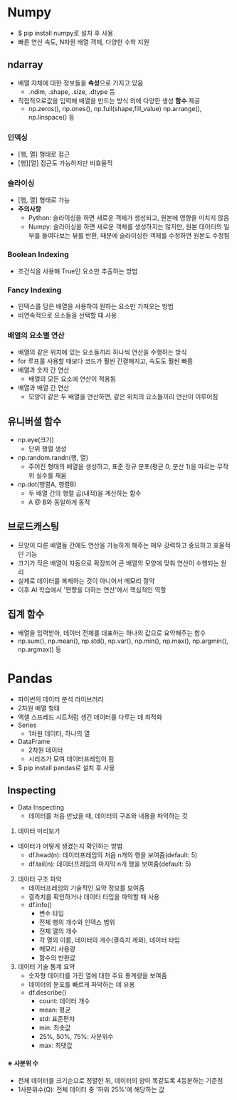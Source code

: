 # Numpy
- $ pip install numpy로 설치 후 사용
- 빠른 연산 속도, N차원 배열 객체, 다양한 수학 지원
## ndarray
- 배열 자체에 대한 정보들을 **속성**으로 가지고 있음
  - .ndim, .shape, .size, .dtype 등
- 직접적으로값을 입력해 배열을 만드는 방식 외에 다양한 생성 **함수** 제공
  - np.zeros(), np.ones(), np.full(shape,fill_value) np.arrange(), np.linspace() 등
### 인덱싱
- [행, 열] 형태로 접근
- [행][열] 접근도 가능하지만 비효율적
### 슬라이싱
- [행, 열] 형태로 가능
- **주의사항**
  - Python: 슬라이싱을 하면 새로운 객체가 생성되고, 원본에 영향을 미치지 않음
  - Numpy: 슬라이싱을 하면 새로운 객체를 생성하지는 않지만, 원본 데이터의 일부를 들여다보는 뷰를 반환, 때문에 슬라이싱한 객체를 수정하면 원본도 수정됨
### Boolean Indexing
- 조건식을 사용해 True인 요소만 추출하는 방법
### Fancy Indexing
- 인덱스를 담은 배열을 사용하여 원하는 요소만 가져오는 방법
- 비연속적으로 요소들을 선택할 때 사용
### 배열의 요소별 연산
- 배열의 같은 위치에 있는 요소들끼리 하나씩 연산을 수행하는 방식
- for 루프를 사용할 때보다 코드가 훨씬 간결해지고, 속도도 훨씬 빠름
- 배열과 숫자 간 연산
  - 배열의 모든 요소에 연산이 적용됨
- 배열과 배열 간 연산
  - 모양이 같은 두 배열을 연산하면, 같은 위치의 요소들끼리 연산이 이루어짐
## 유니버셜 함수
- np.eye(크기)
  - 단위 행렬 생성
- np.random.randn(행, 열)
  - 주어진 형태의 배열을 생성하고, 표준 정규 분포(평균 0, 분산 1)을 따르는 무작위 실수를 채움
- np.dot(행렬A, 행렬B)
  - 두 배열 간의 행렬 곱(내적)을 계산하는 함수
  - A @ B와 동일하게 동작
## 브로드캐스팅
- 모양이 다른 배열들 간에도 연산을 가능하게 해주는 매우 강력하고 중요하고 효율적인 기능
- 크기가 작은 배열이 자동으로 확장되어 큰 배열의 모양에 맞춰 연산이 수행되는 원리
- 실제로 데이터를 복제하는 것이 아니어서 메모리 절약
- 이후 AI 학습에서 '편향을 더하는 연산'에서 핵심적인 역할
## 집계 함수
- 배열을 입력받아, 데이터 전체를 대표하는 하나의 값으로 요약해주는 함수
- np.sum(), np.mean(), np.std(), np.var(), np.min(), np.max(), np.argmin(), np.argmax() 등
# Pandas
- 파이썬의 데이터 분석 라이브러리
- 2차원 배열 형태
- 엑셀 스프레드 시트처럼 생긴 데이터를 다루는 데 최적화
- Series
  - 1차원 데이터, 하나의 열
- DataFrame
  - 2차원 데이터
  - 시리즈가 모여 데이터프레임이 됨
- $ pip install pandas로 설치 후 사용
## Inspecting
- Data Inspecting
  - 데이터를 처음 만났을 때, 데이터의 구조와 내용을 파악하는 것
1. 데이터 미리보기   
- 데이터가 어떻게 생겼는지 확인하는 방법
   - df.head(n): 데이터프레임의 처음 n개의 행을 보여줌(default: 5)
   - df.tail(n): 데이터프레임의 마지막 n개 행을 보여줌(default: 5)
2. 데이터 구조 파악
   - 데이터프레임의 기술적인 요약 정보를 보여줌
   - 결측치를 확인하거나 데이터 타입을 파악할 때 사용
   - df.info()
     - 변수 타입
     - 전체 행의 개수와 인덱스 범위
     - 전체 열의 개수
     - 각 열의 이름, 데이터의 개수(결측치 제외), 데이터 타입
     - 메모리 사용량
     - 함수의 반환값
3. 데이터 기술 통계 요약
   - 숫자형 데이터를 가진 열에 대한 주요 통계량을 보여줌
   - 데이터의 분포를 빠르게 파악하는 데 유용
   - df.describe()
     - count: 데이터 개수
     - mean: 평균
     - std: 표준편차
     - min: 최솟값
     - 25%, 50%, 75%: 사분위수
     - max: 최댓값
#### ※ 사분위 수
- 전체 데이터를 크기순으로 정렬한 뒤, 데이터의 양이 똑같도록 4등분하는 기준점
- 1사분위수(Q): 전체 데이터 중 '하위 25%'에 해당하는 값